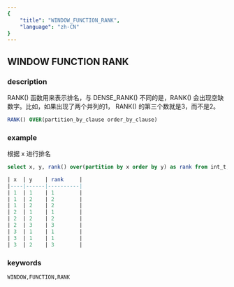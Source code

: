 ```yaml
---
{
    "title": "WINDOW_FUNCTION_RANK",
    "language": "zh-CN"
}
---
```


<!--  Licensed to the Apache Software Foundation (ASF) under one or more contributor license agreements.  See the NOTICE file distributed with this work for additional information regarding copyright ownership.  The ASF licenses this file to you under the Apache License, Version 2.0 (the "License"); you may not use this file except in compliance with the License.  You may obtain a copy of the License at

  http://www.apache.org/licenses/LICENSE-2.0

Unless required by applicable law or agreed to in writing, software distributed under the License is distributed on an "AS IS" BASIS, WITHOUT WARRANTIES OR CONDITIONS OF ANY KIND, either express or implied.  See the License for the specific language governing permissions and limitations under the License. -->

## WINDOW FUNCTION RANK
### description

RANK() 函数用来表示排名，与 DENSE_RANK() 不同的是，RANK() 会出现空缺数字。比如，如果出现了两个并列的1， RANK() 的第三个数就是3，而不是2。

```sql
RANK() OVER(partition_by_clause order_by_clause)
```

### example

根据 x 进行排名

```sql
select x, y, rank() over(partition by x order by y) as rank from int_t;

| x  | y    | rank     |
|----|------|----------|
| 1  | 1    | 1        |
| 1  | 2    | 2        |
| 1  | 2    | 2        |
| 2  | 1    | 1        |
| 2  | 2    | 2        |
| 2  | 3    | 3        |
| 3  | 1    | 1        |
| 3  | 1    | 1        |
| 3  | 2    | 3        |
```

### keywords

    WINDOW,FUNCTION,RANK
